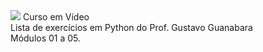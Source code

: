 <img src="https://img.shields.io/badge/Python-3776AB?style=for-the-badge&logo=python&logoColor=white"/>
Curso em Vídeo
<br>
Lista de exercícios em Python do Prof. Gustavo Guanabara
<br>
Módulos 01 a 05.
